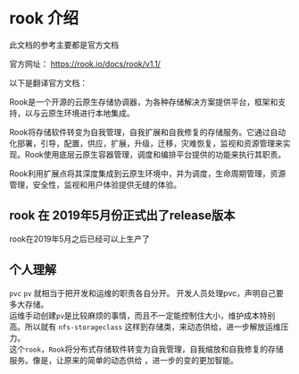 # rook 介绍

此文档的参考主要都是官方文档

官方网址： https://rook.io/docs/rook/v1.1/  

以下是翻译官方文档：  

Rook是一个开源的云原生存储协调器，为各种存储解决方案提供平台，框架和支持，以与云原生环境进行本地集成。

Rook将存储软件转变为自我管理，自我扩展和自我修复的存储服务。它通过自动化部署，引导，配置，供应，扩展，升级，迁移，灾难恢复，监视和资源管理来实现。Rook使用底层云原生容器管理，调度和编排平台提供的功能来执行其职责。

Rook利用扩展点将其深度集成到云原生环境中，并为调度，生命周期管理，资源管理，安全性，监视和用户体验提供无缝的体验。

## rook 在 2019年5月份正式出了release版本
rook在2019年5月之后已经可以上生产了

## 个人理解

`pvc` `pv` 就相当于把开发和运维的职责各自分开。
开发人员处理pvc，声明自己要多大存储。  
运维手动创建`pv`是比较麻烦的事情，而且不一定能控制住大小，维护成本特别高。所以就有 `nfs-storageclass` 这样到存储类，来动态供给，进一步解放运维压力。   
这个`rook`，`Rook`将分布式存储软件转变为自我管理，自我缩放和自我修复的存储服务。像是，让原来的简单的动态供给 ，进一步的变的更加智能。  
